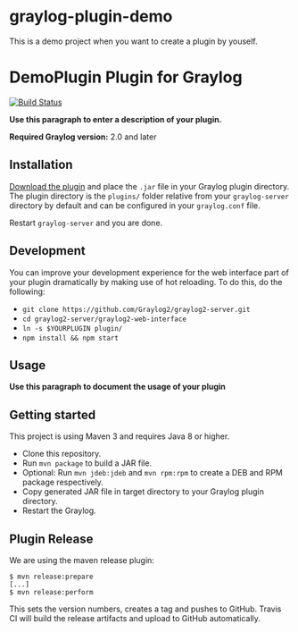 # graylog-plugin-demo
This is a demo project when you want to create a plugin by youself.

# DemoPlugin Plugin for Graylog

[![Build Status](https://travis-ci.org/https://github.com/qingmg/graylog-plugin-demo.git.svg?branch=master)](https://travis-ci.org/https://github.com/qingmg/graylog-plugin-demo.git)

__Use this paragraph to enter a description of your plugin.__

**Required Graylog version:** 2.0 and later

Installation
------------

[Download the plugin](https://github.com/https://github.com/qingmg/graylog-plugin-demo.git/releases)
and place the `.jar` file in your Graylog plugin directory. The plugin directory
is the `plugins/` folder relative from your `graylog-server` directory by default
and can be configured in your `graylog.conf` file.

Restart `graylog-server` and you are done.

Development
-----------

You can improve your development experience for the web interface part of your plugin
dramatically by making use of hot reloading. To do this, do the following:

* `git clone https://github.com/Graylog2/graylog2-server.git`
* `cd graylog2-server/graylog2-web-interface`
* `ln -s $YOURPLUGIN plugin/`
* `npm install && npm start`

Usage
-----

__Use this paragraph to document the usage of your plugin__


Getting started
---------------

This project is using Maven 3 and requires Java 8 or higher.

* Clone this repository.
* Run `mvn package` to build a JAR file.
* Optional: Run `mvn jdeb:jdeb` and `mvn rpm:rpm` to create a DEB and RPM package respectively.
* Copy generated JAR file in target directory to your Graylog plugin directory.
* Restart the Graylog.

Plugin Release
--------------

We are using the maven release plugin:

```
$ mvn release:prepare
[...]
$ mvn release:perform
```

This sets the version numbers, creates a tag and pushes to GitHub. Travis CI will build the release artifacts and upload to GitHub automatically.
